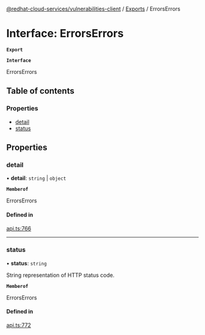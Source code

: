 [@redhat-cloud-services/vulnerabilities-client](../README.md) / [Exports](../modules.md) / ErrorsErrors

# Interface: ErrorsErrors

**`Export`**

**`Interface`**

ErrorsErrors

## Table of contents

### Properties

- [detail](ErrorsErrors.md#detail)
- [status](ErrorsErrors.md#status)

## Properties

### detail

• **detail**: `string` \| `object`

**`Memberof`**

ErrorsErrors

#### Defined in

[api.ts:766](https://github.com/mkholjuraev/javascript-clients/blob/master/packages/vulnerabilities/git-api/api.ts#L766)

___

### status

• **status**: `string`

String representation of HTTP status code.

**`Memberof`**

ErrorsErrors

#### Defined in

[api.ts:772](https://github.com/mkholjuraev/javascript-clients/blob/master/packages/vulnerabilities/git-api/api.ts#L772)

